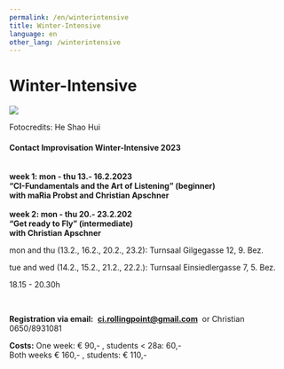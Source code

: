 ```yaml
---
permalink: /en/winterintensive
title: Winter-Intensive
language: en
other_lang: /winterintensive
---
```

# Winter-Intensive

![](/assets/uploads/heshaohui.rollin.jpg)

Fotocredits: He Shao Hui

#### **Contact Improvisation Winter-Intensive 2023**

\
**week 1: mon - thu   13.- 16.2.2023\
“CI-Fundamentals and the Art of Listening” (beginner)**\
**with maRia Probst and Christian Apschner**\
\
**week 2: mon - thu   20.- 23.2.202**\
**“Get ready to Fly” (intermediate)**\
**with Christian Apschner**

mon and thu (13.2., 16.2., 20.2., 23.2): Turnsaal Gilgegasse 12, 9. Bez.

tue and wed (14.2., 15.2., 21.2., 22.2.): Turnsaal Einsiedlergasse 7, 5. Bez.

18.15 - 20.30h

 

**Registration via email:**  **ci.rollingpoint@gmail.com**  or Christian 0650/8931081

**Costs:** One week: € 90,- , students < 28a: 60,-\
Both weeks € 160,- , students: € 110,-